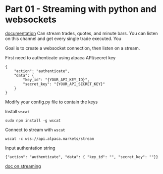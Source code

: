 # Part 01 - Streaming with python and websockets
[documentation](https://alpaca.markets/docs/api-documentation/api-v2/streaming/)
Can stream trades, quotes, and minute bars.  You can listen on this channel and get every single trade executed. You

Goal is to create a websocket connection, then listen on a stream.

First need to authenticate using alpaca API/secret key
```
{
    "action": "authenticate",
    "data": {
        "key_id": "{YOUR_API_KEY_ID}",
        "secret_key": "{YOUR_API_SECRET_KEY}"
    }
}
```

Modify your config.py file to contain the keys

Install `wscat`
```
sudo npm install -g wscat
```

Connect to stream with `wscat`
```
wscat -c wss://api.alpaca.markets/stream
```

Input authentation string

```
{"action": "authenticate", "data": { "key_id": "", "secret_key": ""}}
```
[doc on streaming](https://alpaca.markets/docs/api-documentation/api-v2/market-data/alpaca-data-api-v1/streaming/)

